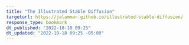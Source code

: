 ```yaml
---
title: "The Illustrated Stable Diffusion"
targeturl: https://jalammar.github.io/illustrated-stable-diffusion/ 
response_type: bookmark
dt_published: "2022-10-18 09:25"
dt_updated: "2022-10-18 09:25 -05:00"
---
```

